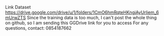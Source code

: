 Link Dataset
https://drive.google.com/drive/u/1/folders/1CmO6hmRqteHKngjAyUrliem_6mUrwZTS
Since the training data is too much, I can't post the whole thing on github, so I am sending this GGDrive link for you to access
For any questions, contact: 0854187662
